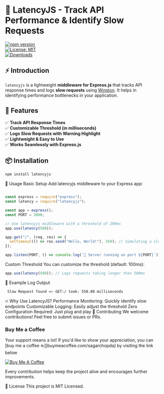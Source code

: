 # 🚀 LatencyJS - Track API Performance & Identify Slow Requests  

[![npm version](https://img.shields.io/npm/v/latencyjs.svg)](https://www.npmjs.com/package/latencyjs)  
[![License: MIT](https://img.shields.io/badge/License-MIT-yellow.svg)](https://opensource.org/licenses/MIT)  
[![Downloads](https://img.shields.io/npm/dt/latencyjs.svg)](https://www.npmjs.com/package/latencyjs)  

## ⚡ Introduction  
`latencyjs` is a lightweight **middleware for Express.js** that tracks API response times and logs **slow requests** using [Winston](https://github.com/winstonjs/winston). It helps in identifying performance bottlenecks in your application.  

## 🎯 Features  
✅ **Track API Response Times**  
✅ **Customizable Threshold (in milliseconds)**  
✅ **Logs Slow Requests with Warning Highlight**  
✅ **Lightweight & Easy to Use**  
✅ **Works Seamlessly with Express.js**  

## 📦 Installation  

```bash
npm install latencyjs
```

🚀 Usage
Basic Setup
Add latencyjs middleware to your Express app:

```javascript  

const express = require("express");
const latency = require("latencyjs");

const app = express();
const PORT = 3000;

// Use latencyjs middleware with a threshold of 200ms
app.use(latency(500));

app.get("/", (req, res) => {
  setTimeout(() => res.send("Hello, World!"), 550); // Simulating a slow response
});

app.listen(PORT, () => console.log(`🚀 Server running on port ${PORT}`));

```

Custom Threshold
You can customize the threshold (default: 100ms):

```javascript  
app.use(latency(500)); // Logs requests taking longer than 500ms
```
📝 Example Log Output

```bash
 Slow Request found => GET:/ took: 550.08 milliseconds
```

🔥 Why Use LatencyJS?
Performance Monitoring: Quickly identify slow endpoints
Customizable Logging: Easily adjust the threshold
Zero Configuration Required: Just plug and play
🌟 Contributing
We welcome contributions! Feel free to submit issues or PRs.

### Buy Me a Coffee
Your support means a lot! If you'd like to show your appreciation, you can [buy me a coffee ☕][buymeacoffee.com/sagarchopda] by visiting the link below

[![Buy Me A Coffee][coffee-image]][coffee-url]


Every contribution helps keep the project alive and encourages further improvements.

[coffee-image]: https://www.buymeacoffee.com/assets/img/custom_images/orange_img.png
[coffee-url]: https://buymeacoffee.com/sagarchopda

📜 License
This project is MIT Licensed.
